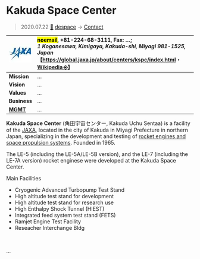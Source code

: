 # Kakuda Space Center
> 2020.07.22 [🚀](../../index/index.md) [despace](../index.md) → [Contact](../contact.md)

|[![](../f/contact/j/jaxa_logo1_thumb.webp)](../f/contact/j/jaxa_logo1.webp)|<mark>noemail</mark>, +81-224-68-3111, Fax: …;<br> *1 Koganesawa, Kimigaya, Kakuda-shi, Miyagi 981-1525, Japan*<br> 【<https://global.jaxa.jp/about/centers/kspc/index.html>・ [Wikipedia ⎆](https://en.wikipedia.org/wiki/Kakuda_Space_Center)】|
|:-|:-|
|**Mission**|…|
|**Vision**|…|
|**Values**|…|
|**Business**|…|
|**[MGMT](../mgmt.md)**|…|

**Kakuda Space Center** (角田宇宙センター, Kakuda Uchu Sentaa) is a facility of the [JAXA](jaxa.md), located in the city of Kakuda in Miyagi Prefecture in northern Japan, specializing in the development and testing of [rocket engines and space propulsion systems](../ps.md). Founded in 1965.

The LE-5 (including the LE-5A/LE-5B version), and the LE-7 (including the LE-7A version) rocket enginese were developed at the Kakuda Space Center.

Main Facilities

   - Cryogenic Advanced Turbopump Test Stand
   - High altitude test stand for development
   - High altitude test stand for research use
   - High Enthalpy Shock Tunnel (HIEST)
   - Integrated feed system test stand (FETS)
   - Ramjet Engine Test Facility
   - Reseacher Interchange Bldg

<p style="page-break-after:always"> </p>

…

